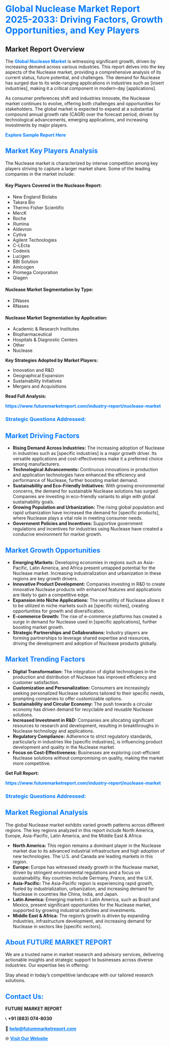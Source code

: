 <h1 style="color: #007BFF;">Global Nuclease Market Report 2025-2033: Driving Factors, Growth Opportunities, and Key Players</h1>

<section id="overview">
<h2>Market Report Overview</h2>
<p>The <a href="https://www.futuremarketreport.com/industry-report/nuclease-market" style="color: #007BFF; text-decoration: none;"><strong>Global Nuclease Market</strong></a> is witnessing significant growth, driven by increasing demand across various industries. This report delves into the key aspects of the Nuclease market, providing a comprehensive analysis of its current status, future potential, and challenges. The demand for Nuclease has surged due to its wide-ranging applications in industries such as [insert industries], making it a critical component in modern-day [applications].</p>
<p>As consumer preferences shift and industries innovate, the Nuclease market continues to evolve, offering both challenges and opportunities for stakeholders. The global market is expected to expand at a substantial compound annual growth rate (CAGR) over the forecast period, driven by technological advancements, emerging applications, and increasing investments by major players.</p>
</section>

<section id="overview">
<p><a href="https://www.futuremarketreport.com/request-sample/reportId=122935" style="color: #007BFF; text-decoration: none;"><strong>Explore Sample Report Here</strong></a></p>
</section>

<section id="key-players">
<h2 style="color: #007BFF;">Market Key Players Analysis</h2>
<p>The Nuclease market is characterized by intense competition among key players striving to capture a larger market share. Some of the leading companies in the market include:</p>
<h4>Key Players Covered in the Nuclease Report:</h4>
<ul><li>New England Biolabs</li><li>Takara Bio</li><li>Thermo Fisher Scientific</li><li>MercK</li><li>Roche</li><li>Illumina</li><li>Aldevron</li><li>Cytiva</li><li>Agilent Technologies</li><li>C-LEcta</li><li>Codexis</li><li>Lucigen</li><li>BBI Solution</li><li>Amicogen</li><li>Promega Corporation</li><li>Qiagen</li></ul>
<h4>Nuclease Market Segmentation by Type:</h4>
<ul><li>DNases</li><li>RNases</li></ul>

<h4>Nuclease Market Segmentation by Application:</h4>
<ul><li>Academic &amp; Research Institutes</li><li>Biopharmaceutical</li><li>Hospitals &amp; Diagnostic Centers</li><li>Other</li><li>Nuclease</li></ul>
<p><strong>Key Strategies Adopted by Market Players:</strong></p>
<ul>
<li>Innovation and R&D</li>
<li>Geographical Expansion</li>
<li>Sustainability Initiatives</li>
<li>Mergers and Acquisitions</li>
</ul>
</section>

<section>
<p><strong>Read Full Analysis: </strong></p><a href="https://www.futuremarketreport.com/industry-report/nuclease-market" style="color: #007BFF; text-decoration: none;"><strong>https://www.futuremarketreport.com/industry-report/nuclease-market</strong></a>
<h3 style="color: #007BFF;">Strategic Questions Addressed:</h3>
</section>

<section id="driving-factors">
<h2 style="color: #007BFF;">Market Driving Factors</h2>
<ul>
<li><strong>Rising Demand Across Industries:</strong> The increasing adoption of Nuclease in industries such as [specific industries] is a major growth driver. Its versatile applications and cost-effectiveness make it a preferred choice among manufacturers.</li>
<li><strong>Technological Advancements:</strong> Continuous innovations in production and application technologies have enhanced the efficiency and performance of Nuclease, further boosting market demand.</li>
<li><strong>Sustainability and Eco-Friendly Initiatives:</strong> With growing environmental concerns, the demand for sustainable Nuclease solutions has surged. Companies are investing in eco-friendly variants to align with global sustainability goals.</li>
<li><strong>Growing Population and Urbanization:</strong> The rising global population and rapid urbanization have increased the demand for [specific products], where Nuclease plays a vital role in meeting consumer needs.</li>
<li><strong>Government Policies and Incentives:</strong> Supportive government regulations and incentives for industries using Nuclease have created a conducive environment for market growth.</li>
</ul>
</section>

<section id="growth-opportunities">
<h2 style="color: #007BFF;">Market Growth Opportunities</h2>
<ul>
<li><strong>Emerging Markets:</strong> Developing economies in regions such as Asia-Pacific, Latin America, and Africa present untapped potential for the Nuclease market. Increasing industrialization and urbanization in these regions are key growth drivers.</li>
<li><strong>Innovative Product Development:</strong> Companies investing in R&D to create innovative Nuclease products with enhanced features and applications are likely to gain a competitive edge.</li>
<li><strong>Expansion into Niche Applications:</strong> The versatility of Nuclease allows it to be utilized in niche markets such as [specific niches], creating opportunities for growth and diversification.</li>
<li><strong>E-commerce Growth:</strong> The rise of e-commerce platforms has created a surge in demand for Nuclease used in [specific applications], further boosting market growth.</li>
<li><strong>Strategic Partnerships and Collaborations:</strong> Industry players are forming partnerships to leverage shared expertise and resources, driving the development and adoption of Nuclease products globally.</li>
</ul>
</section>

<section id="trending-factors">
<h2 style="color: #007BFF;">Market Trending Factors</h2>
<ul>
<li><strong>Digital Transformation:</strong> The integration of digital technologies in the production and distribution of Nuclease has improved efficiency and customer satisfaction.</li>
<li><strong>Customization and Personalization:</strong> Consumers are increasingly seeking personalized Nuclease solutions tailored to their specific needs, prompting companies to offer customizable options.</li>
<li><strong>Sustainability and Circular Economy:</strong> The push towards a circular economy has driven demand for recyclable and reusable Nuclease solutions.</li>
<li><strong>Increased Investment in R&D:</strong> Companies are allocating significant resources to research and development, resulting in breakthroughs in Nuclease technology and applications.</li>
<li><strong>Regulatory Compliance:</strong> Adherence to strict regulatory standards, particularly in industries like [specific industries], is influencing product development and quality in the Nuclease market.</li>
<li><strong>Focus on Cost-Effectiveness:</strong> Businesses are exploring cost-efficient Nuclease solutions without compromising on quality, making the market more competitive.</li>
</ul>
</section>

<section>
<p><strong>Get Full Report: </strong></p><a href="https://www.futuremarketreport.com/industry-report/nuclease-market" style="color: #007BFF; text-decoration: none;"><strong>https://www.futuremarketreport.com/industry-report/nuclease-market</strong></a>
<h3 style="color: #007BFF;">Strategic Questions Addressed:</h3>
</section>


<section id="regional-analysis">
<h2 style="color: #007BFF;">Market Regional Analysis</h2>
<p>The global Nuclease market exhibits varied growth patterns across different regions. The key regions analyzed in this report include North America, Europe, Asia-Pacific, Latin America, and the Middle East & Africa:</p>
<ul>
<li><strong>North America:</strong> This region remains a dominant player in the Nuclease market due to its advanced industrial infrastructure and high adoption of new technologies. The U.S. and Canada are leading markets in this region.</li>
<li><strong>Europe:</strong> Europe has witnessed steady growth in the Nuclease market, driven by stringent environmental regulations and a focus on sustainability. Key countries include Germany, France, and the U.K.</li>
<li><strong>Asia-Pacific:</strong> The Asia-Pacific region is experiencing rapid growth, fueled by industrialization, urbanization, and increasing demand for Nuclease in countries like China, India, and Japan.</li>
<li><strong>Latin America:</strong> Emerging markets in Latin America, such as Brazil and Mexico, present significant opportunities for the Nuclease market, supported by growing industrial activities and investments.</li>
<li><strong>Middle East & Africa:</strong> The region’s growth is driven by expanding industries, infrastructure development, and increasing demand for Nuclease in sectors like [specific sectors].</li>
</ul>
</section>

<footer>
<h2 style="color: #007BFF;">About FUTURE MARKET REPORT</h2>
<p>We are a trusted name in market research and advisory services, delivering actionable insights and strategic support to businesses across diverse industries. Our expertise lies in offering:</p>

<p>Stay ahead in today’s competitive landscape with our tailored research solutions.</p>

<h2 style="color: #007BFF;">Contact Us:</h2>
<p><strong>FUTURE MARKET REPORT</strong></p>
<p>📞 <strong>+91 (883) 074-8030</strong></p>
<p>📧 <strong><a href="mailto:help@futuremarketreport.com" style="color: #007BFF;">help@futuremarketreport.com</a></strong></p>
<p>🌐 <strong><a href="https://www.futuremarketreport.com/" style="color: #007BFF;">Visit Our Website</a></strong></p>
</footer>
